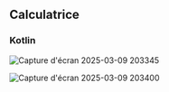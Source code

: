 ## Calculatrice 
### Kotlin 
![Capture d'écran 2025-03-09 203345](https://github.com/user-attachments/assets/6559e819-f2e0-41e4-9751-87c166c05ed5)

![Capture d'écran 2025-03-09 203400](https://github.com/user-attachments/assets/009e62ea-3b4f-4035-a57a-b57494cc2fe2)
